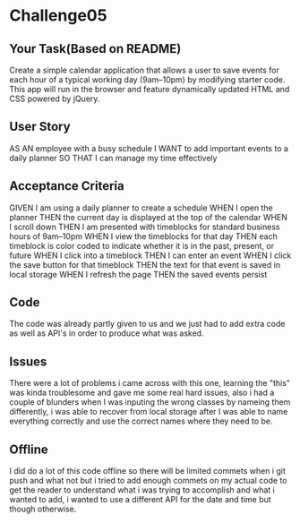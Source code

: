 # Challenge05
## Your Task(Based on README)

Create a simple calendar application that allows a user to save events for each hour of a typical working day (9am&ndash;10pm) by modifying starter code. This app will run in the browser and feature dynamically updated HTML and CSS powered by jQuery.
## User Story
AS AN employee with a busy schedule
I WANT to add important events to a daily planner
SO THAT I can manage my time effectively
## Acceptance Criteria
GIVEN I am using a daily planner to create a schedule
WHEN I open the planner
THEN the current day is displayed at the top of the calendar
WHEN I scroll down
THEN I am presented with timeblocks for standard business hours of 9am&ndash;10pm
WHEN I view the timeblocks for that day
THEN each timeblock is color coded to indicate whether it is in the past, present, or future
WHEN I click into a timeblock
THEN I can enter an event
WHEN I click the save button for that timeblock
THEN the text for that event is saved in local storage
WHEN I refresh the page
THEN the saved events persist
## Code
The code was already partly given to us and we just had to add extra code as well as API's in order to produce what was asked.
## Issues
There were a lot of problems i came across with this one, learning the "this" was kinda troublesome and gave me some real hard issues, also i had a couple of blunders when I was inputing the wrong classes by nameing them differently, i was able to recover from local storage after I was able to name everything correctly and use the correct names where they need to be.
## Offline
I did do a lot of this code offline so there will be limited commets when i git push and what not but i tried to add enough commets on my actual code to get the reader to understand what i was trying to accomplish and what i wanted to add, i wanted to use a different API for the date and time but though otherwise.
